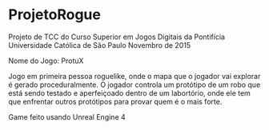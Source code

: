 # ProjetoRogue
Projeto de TCC do Curso Superior em Jogos Digitais da Pontifícia Universidade Católica de São Paulo 
Novembro de 2015

Nome do Jogo: ProtuX

Jogo em primeira pessoa roguelike, onde o mapa que o jogador vai explorar é gerado proceduralmente. O jogador controla um protótipo de um robo que está sendo testado e aperfeiçoado dentro de um labortório, onde ele tem que enfrentar outros protótipos para provar quem é o mais forte.

Game feito usando Unreal Engine 4
